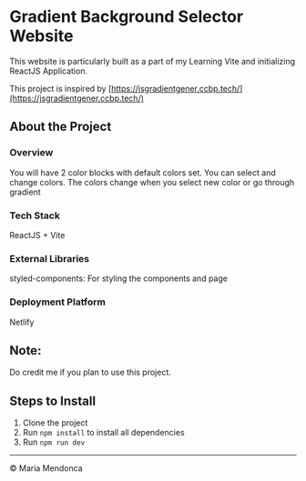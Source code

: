 <h1> Gradient Background Selector Website</h1>

This website is particularly built as a part of my Learning Vite and initializing ReactJS Application.

This project is inspired by [https://jsgradientgener.ccbp.tech/](https://jsgradientgener.ccbp.tech/)

## About the Project
### Overview
You will have 2 color blocks with default colors set. You can select and change colors. The colors change when you select new color or go through gradient

### Tech Stack
ReactJS + Vite

### External Libraries
styled-components: For styling the components and page

### Deployment Platform
Netlify

## Note:
Do credit me if you plan to use this project.

## Steps to Install
1. Clone the project
2. Run `npm install` to install all dependencies
3. Run `npm run dev`

<hr />
&copy; Maria Mendonca
